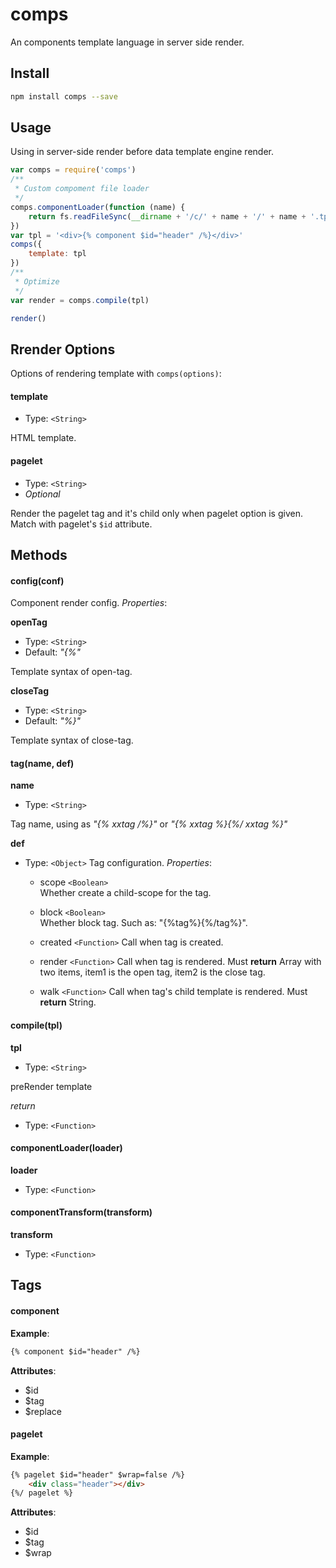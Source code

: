 # comps
An components template language in server side render.


## Install
```bash
npm install comps --save
```

## Usage
Using in server-side render before data template engine render.
```js
var comps = require('comps')
/**
 * Custom compoment file loader
 */
comps.componentLoader(function (name) {
    return fs.readFileSync(__dirname + '/c/' + name + '/' + name + '.tpl')
})
var tpl = '<div>{% component $id="header" /%}</div>'
comps({
    template: tpl
})
/** 
 * Optimize
 */
var render = comps.compile(tpl)

render()
```

## Rrender Options
Options of rendering template with `comps(options)`:

#### template 
- Type: `<String>`

HTML template.

#### pagelet 
- Type: `<String>` 
- *Optional*

Render the pagelet tag and it's child only when pagelet option is given. Match with pagelet's `$id` attribute.

## Methods

#### config(conf)
Component render config. *Properties*:

**openTag**
- Type: `<String>`
- Default: *"{%"*

Template syntax of open-tag.

**closeTag** 
- Type: `<String>` 
- Default: *"%}"*

Template syntax of close-tag.

#### tag(name, def)

**name** 

- Type: `<String>`

Tag name, using as *"{% xxtag /%}"* or *"{% xxtag %}{%/ xxtag %}"*

**def** 

- Type: `<Object>`
Tag configuration. *Properties*:

    - scope `<Boolean>`  
        Whether create a child-scope for the tag.
        
    - block `<Boolean>`  
        Whether block tag. Such as: "{%tag%}{%/tag%}".
        
    - created `<Function>` 
        Call when tag is created.
    
    - render `<Function>` 
        Call when tag is rendered. Must **return** Array with two items, item1 is the open tag, item2 is the close tag. 

    - walk `<Function>` 
            Call when tag's child template is rendered. Must **return** String.

#### compile(tpl)

**tpl** 
- Type: `<String>` 

preRender template

*return*
- Type: `<Function>`

#### componentLoader(loader)

**loader**
- Type: `<Function>`

#### componentTransform(transform)

**transform**
- Type: `<Function>`

## Tags

#### component

**Example**:
```html
{% component $id="header" /%}
```

**Attributes**:
- $id
- $tag
- $replace

#### pagelet

**Example**:
```html
{% pagelet $id="header" $wrap=false /%}
    <div class="header"></div>
{%/ pagelet %}
```

**Attributes**:
- $id
- $tag
- $wrap